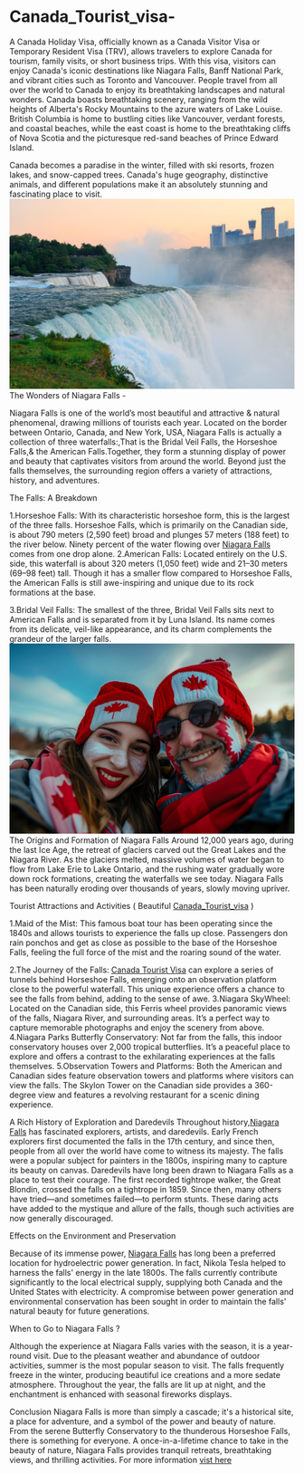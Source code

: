 # Canada_Tourist_visa-
A Canada Holiday Visa, officially known as a Canada Visitor Visa or Temporary Resident Visa (TRV), allows travelers to explore Canada for tourism, family visits, or short business trips. With this visa, visitors can enjoy Canada's iconic destinations like Niagara Falls, Banff National Park, and vibrant cities such as Toronto and Vancouver.
People travel from all over the world to Canada to enjoy its breathtaking landscapes and natural wonders. Canada boasts breathtaking scenery, ranging from the wild heights of Alberta's Rocky Mountains to the azure waters of Lake Louise. British Columbia is home to bustling cities like Vancouver, verdant forests, and coastal beaches, while the east coast is home to the breathtaking cliffs of Nova Scotia and the picturesque red-sand beaches of Prince Edward Island.

Canada becomes a paradise in the winter, filled with ski resorts, frozen lakes, and snow-capped trees. Canada's huge geography, distinctive animals, and different populations make it an absolutely stunning and fascinating place to visit.
![Niagara_Falls](images/niagara_falls.png)
The Wonders of Niagara Falls -

Niagara Falls is one of the world’s most beautiful and attractive & natural phenomenal, drawing millions of tourists each year. Located on the border between Ontario, Canada, and New York, USA, Niagara Falls is actually a collection of three waterfalls:,That is the Bridal Veil Falls, the Horseshoe Falls,& the American Falls.Together, they form a stunning display of power and beauty that captivates visitors from around the world. Beyond just the falls themselves, the surrounding region offers a variety of attractions, history, and adventures.

The Falls: A Breakdown

1.Horseshoe Falls: With its characteristic horseshoe form, this is the largest of the three falls. Horseshoe Falls, which is primarily on the Canadian side, is about 790 meters (2,590 feet) broad and plunges 57 meters (188 feet) to the river below. Ninety percent of the water flowing over [Niagara Falls](https://tnacanadaglobal.com/touristvisa) comes from one drop alone.
2.American Falls: Located entirely on the U.S. side, this waterfall is about 320 meters (1,050 feet) wide and 21–30 meters (69–98 feet) tall. Though it has a smaller flow compared to Horseshoe Falls, the American Falls is still awe-inspiring and unique due to its rock formations at the base.

3.Bridal Veil Falls: The smallest of the three, Bridal Veil Falls sits next to American Falls and is separated from it by Luna Island. Its name comes from its delicate, veil-like appearance, and its charm complements the grandeur of the larger falls.
![Canada Tourist Visa](images/canada_tourist_visa.png)
The Origins and Formation of Niagara Falls
Around 12,000 years ago, during the last Ice Age, the retreat of glaciers carved out the Great Lakes and the Niagara River. As the glaciers melted, massive volumes of water began to flow from Lake Erie to Lake Ontario, and the rushing water gradually wore down rock formations, creating the waterfalls we see today. Niagara Falls has been naturally eroding over thousands of years, slowly moving upriver.

Tourist Attractions and Activities ( Beautiful [ Canada_Tourist_visa](https://tnacanadaglobal.com/touristvisa) )

1.Maid of the Mist: This famous boat tour has been operating since the 1840s and allows tourists to experience the falls up close. Passengers don rain ponchos and get as close as possible to the base of the Horseshoe Falls, feeling the full force of the mist and the roaring sound of the water.

2.The Journey of the Falls: [Canada Tourist Visa](images/canada_tourist_visa.png) can explore a series of tunnels behind Horseshoe Falls, emerging onto an observation platform close to the powerful waterfall. This unique experience offers a chance to see the falls from behind, adding to the sense of awe.
3.Niagara SkyWheel: Located on the Canadian side, this Ferris wheel provides panoramic views of the falls, Niagara River, and surrounding areas. It’s a perfect way to capture memorable photographs and enjoy the scenery from above.
4.Niagara Parks Butterfly Conservatory: Not far from the falls, this indoor conservatory houses over 2,000 tropical butterflies. It’s a peaceful place to explore and offers a contrast to the exhilarating experiences at the falls themselves.
5.Observation Towers and Platforms: Both the American and Canadian sides feature observation towers and platforms where visitors can view the falls. The Skylon Tower on the Canadian side provides a 360-degree view and features a revolving restaurant for a scenic dining experience.

A Rich History of Exploration and Daredevils
Throughout history,[Niagara Falls](https://tnacanadaglobal.com/touristvisa)  has fascinated explorers, artists, and daredevils. Early French explorers first documented the falls in the 17th century, and since then, people from all over the world have come to witness its majesty. The falls were a popular subject for painters in the 1800s, inspiring many to capture its beauty on canvas.
Daredevils have long been drawn to Niagara Falls as a place to test their courage. The first recorded tightrope walker, the Great Blondin, crossed the falls on a tightrope in 1859. Since then, many others have tried—and sometimes failed—to perform stunts. These daring acts have added to the mystique and allure of the falls, though such activities are now generally discouraged.

Effects on the Environment and Preservation

Because of its immense power,  [Niagara Falls](https://tnacanadaglobal.com/touristvisa) 
 has long been a preferred location for hydroelectric power generation. In fact, Nikola Tesla helped to harness the falls' energy in the late 1800s. The falls currently contribute significantly to the local electrical supply, supplying both Canada and the United States with electricity. A compromise between power generation and environmental conservation has been sought in order to maintain the falls' natural beauty for future generations.

When to Go to Niagara Falls ?

Although the experience at Niagara Falls varies with the season, it is a year-round visit. Due to the pleasant weather and abundance of outdoor activities, summer is the most popular season to visit. The falls frequently freeze in the winter, producing beautiful ice creations and a more sedate atmosphere. Throughout the year, the falls are lit up at night, and the enchantment is enhanced with seasonal fireworks displays.

Conclusion
Niagara Falls is more than simply a cascade; it's a historical site, a place for adventure, and a symbol of the power and beauty of nature. From the serene Butterfly Conservatory to the thunderous Horseshoe Falls, there is something for everyone. A once-in-a-lifetime chance to take in the beauty of nature, Niagara Falls provides tranquil retreats, breathtaking views, and thrilling activities.
For more information  [vist here](https://tnacanadaglobal.com/touristvisa) 
